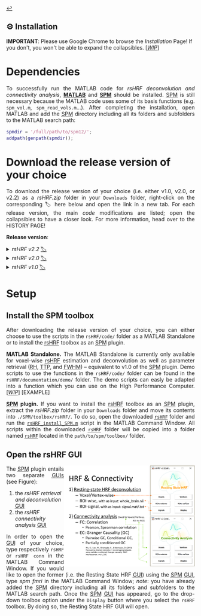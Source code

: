 <a href="https://github.com/compneuro-da/rsHRF/blob/update/README.md#table-of-contents">:leftwards_arrow_with_hook:</a> <br>

⚙️ Installation <!-- LINK VIDEO -->
----
__IMPORTANT__: Please use Google Chrome to browse the _Installation_ Page! If you don't, you won't be able to expand the collapsibles. [<abbr title="Work In Progress"><i>WIP</i></abbr>]

# Dependencies
<p align="justify">To successfully run the MATLAB code for <i>rsHRF deconvolution and connectivity analysis</i>, <a href="https://nl.mathworks.com/help/install/"><b>MATLAB</b></a> and <a href="https://www.fil.ion.ucl.ac.uk/spm/software/download/"><abbr title="Statistical Parametric Mapping"><b>SPM</b></abbr></a> should be installed. <abbr title="Statistical Parametric Mapping">SPM</abbr> is still necessary because the MATLAB code uses some of its basis functions (e.g. <code>spm_vol.m</code>, <code>spm_read_vols.m</code>...). After completing the installation, open MATLAB and add the <abbr title="Statistical Parametric Mapping">SPM</abbr> directory including all its folders and subfolders to the MATLAB search path:</p>
	
``` matlab
spmdir = '/full/path/to/spm12/';
addpath(genpath(spmdir));
 ```

# Download the release version of your choice
<p align="justify">To download the release version of your choice (i.e. either v1.0, v2.0, or v2.2) as a <i>rsHRF.zip</i> folder in your <code>Downloads</code> folder, right-click on the corresponding 🏷 here below and open the link in a new tab. For each release version, the main <i>code</i> modifications are listed; open the collapsibles to have a closer look. For more information, head over to the HISTORY PAGE!</p> <!-- The <a href="https://github.com/compneuro-da/rsHRF"><abbr title="resting-state hemodynamic response function">rsHRF</abbr> GitHub repository</a> will always contain the latest version of the <abbr title="statistical parametric mapping">SPM</abbr> plugin (<i>Jan 9, 2019</i>: <b>v2.0</b>).--> 

<b>Release version</b>: 

<details><summary><i>rsHRF v2.2</i> <a href="">🏷</a> </summary>
<br>

```diff
!  Main modifications (M):  
``` 

* <p align="justify"><b>surface-based analysis</b>: a surface-based analysis module has been added to the processing pipeline which you can select by clicking on either the <code>vertices</code> (whole-brain analysis) or <code>ROI-surface</code> (ROI analyis) panel in the <abbr title="graphical user interface">GUI</abbr>.</p>
* <p align="justify"><b>visualization of <abbr title="resting-state hemodynamic response function">rsHRF</abbr> shapes</b>: the <abbr title="resting-state hemodynamic response function">rsHRF</abbr> shapes can be visualized by clicking on the <code>Display</code> panel in the <abbr title="graphical user interface">GUI</abbr>. The underlying script (<a href="https://github.com/compneuro-da/rsHRF/blob/update/code/rsHRF_viewer.m"><code>rsHRF_viewer.m</code></a>) has been added to the <code>code</code> folder.</p>
* <b><abbr title="resting-state hemodynamic response function">rsHRF</abbr> estimation method</b>: the HRF basis functions have been updated, i.e. a Gamma/Fourier basis function (<a href="https://github.com/compneuro-da/rsHRF/blob/update/code/rsHRF_estimation_temporal_basis.m"><code>rsHRF_estimation_temporal_basis.m</code></a>) and a m-file (<a href="https://github.com/compneuro-da/rsHRF/blob/update/code/rsHRF_estimation_impulseest.m"><code>rsHRF_estimation_impulseest.m</code></a>) for non-parametric impulse response estimation (which is not included in the rsHRF <abbr title="graphical user interface">GUI</abbr>) have been added, along with an an update of the (s)FIR model (<a href="https://github.com/compneuro-da/rsHRF/blob/update/code/rsHRF_estimation_FIR.m"><code>rsHRF_estimation_FIR.m</code></a>).</p> 
* <b>connectivity analysis</b>: a m-file (<a href="https://github.com/compneuro-da/rsHRF/blob/update/code/rsHRF_mvgc.m"><code>rsHRF_mvgc.m</code></a>) for multivariate Granger causality analysis  has been added to the processing pipeline.</p>
<br>

</details>

<details><summary><i>rsHRF v2.0</i> <a href="https://github.com/compneuro-da/rsHRF/archive/v2.0.zip">🏷</a></summary>
<br>

```diff
!  Main modifications (M):  
``` 

* <p align="justify"><b>functional connectivity</b>: a functional connectivity analysis module has been added to the processing pipeline, including the Pearson and Spearman correlation.</p>
* <p align="justify"><b>effective connectivity</b>: an effective connectivity analysis module has been added to the processing pipeline, including the Pairwise/Conditional/Partially Conditioned Granger causality methods.</p>
* <p align="justify"><b>rsHRF_install_SPM.m</b>: <a href="https://github.com/compneuro-da/rsHRF/blob/update/code/rsHRF_install_SPM.m"><code>rsHRF_install_SPM.m</code></a> has been added to the <code>code</code> folder to facilitate the installation of the <abbr title="statistical parametric mapping">SPM</abbr> plugin.</p>
<br>

</details>

<details><summary><i>rsHRF v1.0</i> <a href="https://github.com/compneuro-da/rsHRF/archive/v1.0.zip">🏷</a></summary>
<br>

```diff
!  Main modifications (M):  
``` 

* <p align="justify"><b>outlier removal</b>: outliers based on the <abbr title="resting-state hemodynamic response function">rsHRF</abbr> <abbr title="response height">RH</abbr> can be deleted and interpolated accordingly by respectively using <a href="https://github.com/compneuro-da/rsHRF/blob/master/deleteoutliers.m"><code>deleteoutliers.m</code></a> and <a href="https://github.com/compneuro-da/rsHRF/blob/master/inpaint_nans3.m"><code>inpaint_nans3.m</code></a>; the output files will then contain the <abbr title="OutLier ReMoval"><i>Olrm</i></abbr> abbreviation. Outlier removal is only legit when conducting a whole-brain analysis.</p>
* <p align="justify"><b>local peak detection</b>: the parameter used for local peak detection (<code>localK</code>) has been modified with its value depending on the <abbr title="repetition time">TR</abbr>.</p>
* <p align="justify"><b>global parameter modification</b>: some global parameters such as the interpolation method for outlier removal, can be adapted in <a href="https://github.com/compneuro-da/rsHRF/blob/master/wgr_rsHRF_global_para.m"><code>wgr_rsHRF_global_para.m</code></a>.</p>
* <p align="justify"><b><abbr title="resting-state hemodynamic response function">rsHRF</abbr> estimation method</b>: the <abbr title="resting-state hemodynamic response function">rsHRF</abbr> estimation method can be set to either <a href="https://github.com/compneuro-da/rsHRF/blob/master/wgr_rshrf_estimation_canonhrf2dd_par2.m"><abbr title="canonical HRF with its delay and dispersion derivatives"><i>canon2dd</i></abbr></a> or <a href="https://github.com/compneuro-da/rsHRF/blob/master/wgr_rsHRF_FIR.m"><abbr title="smoothed Finite Impulse Response basis functions"><i>(s)FIR</i></abbr></a>.</p>
<br>

</details>

# Setup
## Install the SPM toolbox
<p align="justify">After downloading the release version of your choice, you can either choose to use the scripts in the <code>rsHRF/code/</code> folder as a MATLAB Standalone or to install the <abbr title="resting-state hemodynamic response function">rsHRF</abbr> toolbox as an <abbr title="statistical parametric mapping">SPM</abbr> plugin.</p>

<p align="justify"><b>MATLAB Standalone.</b> The MATLAB Standalone is currently only available for voxel-wise <abbr title="resting-state hemodynamic response function">rsHRF</abbr> estimation and deconvolution as well as parameter retrieval (<abbr title="response height">RH</abbr>, <abbr title="time to peak">TTP</abbr>, and <abbr title="full width at half maximum">FWHM</abbr>) – equivalent to v1.0 of the <abbr title="statistical parametric mapping">SPM</abbr> plugin. Demo scripts to use the functions in the <code>rsHRF/code/</code> folder can be found in the <code>rsHRF/documentation/demo/</code> folder. The demo scripts can easly be adapted into a function which you can use on the High Performance Computer. [<abbr title="Work In Progress"><i>WIP</i></abbr>] [EXAMPLE] </p>
	
<!-- The demo script can also be tranformed for usage on the cluster (see: XXX). However, for now, the connectivity scripts are not yet available as a standalone as they are incorporated in the SPM script.  use separet functions (for cluster usage); connectivity only available as part of SPM plugin  Follow the instructions. For more information, look at the ppt or watch the narrated video! -->

<!-- <img align="right" src="https://github.com/compneuro-da/rsHRF/blob/update/img/install_02.png" alt="Download" width="200"/> -->

<p align="justify"><b><abbr title="statistical parametric mapping">SPM</abbr> plugin.</b> If you want to install the <abbr title="resting-state hemodynamic response function">rsHRF</abbr> toolbox as an <abbr title="statistical parametric mapping">SPM</abbr> plugin, extract the <i>rsHRF.zip</i> folder in your <code>Downloads</code> folder and move its contents into <code>./SPM/toolbox/rsHRF/</code>. To do so, open the downloaded <abbr title="resting-state hemodynamic response function"><code>rsHRF</code></abbr> folder and run the <a href="https://github.com/compneuro-da/rsHRF/blob/master/rsHRF_install_SPM.m" title="rsHRF_install_SPM.m"><code>rsHRF_install_SPM.m</code></a> script in the MATLAB Command Window. All scripts within the downloaded <abbr title="resting-state hemodynamic response function"><code>rsHRF</code></abbr> folder will be copied into a folder named <abbr title="resting-state hemodynamic response function"><code>rsHRF</code></abbr> located in the <code>path/to/spm/toolbox/</code> folder.</p>  

## Open the rsHRF GUI
<img align="right" src="https://github.com/compneuro-da/rsHRF/blob/update/img/rsHRF_GUI_overview.png" alt="GUI_overview" width="350"/>

<p align="justify"> The <abbr title="statistical parametric mapping">SPM</abbr> plugin entails two separate <abbr title="graphical user interfaces">GUIs</abbr> (see Figure): </p>
<ol>
	<li> the <i>rsHRF retrieval and deconvolution</i> <abbr title="graphical user interface">GUI</abbr></li>
	<li> the <i>rsHRF connectivity analysis</i> <abbr title="graphical user interface">GUI</abbr></li>
</ol>
<p align="justify">In order to open the <abbr title="graphical user interface">GUI</abbr> of your choice, type respectively <code>rsHRF</code> or <code>rsHRF conn</code> in the MATLAB Command Window. If you would like to open the former (i.e. the Resting State HRF <abbr title="graphical user interface">GUI</abbr>) using the <abbr title="statistical parametric mapping">SPM</abbr> <abbr title="graphical user interface">GUI</abbr>, type <i>spm fmri</i> in the MATLAB Command Window; <i>note</i>: you have already added the <abbr title="Statistical Parametric Mapping">SPM</abbr> directory including all its folders and subfolders to the MATLAB search path. Once the <abbr title="statistical parametric mapping">SPM</abbr> <abbr title="graphical user interface">GUI</abbr> has appeared, go to the drop-down toolbox option under the <code>Display</code> button where you select the <code>rsHRF</code> toolbox. By doing so, the Resting State HRF GUI will open.
	
<!--
<div style="width:100%; padding-bottom:56.25%; position:relative;">
  <iframe src="https://github.com/compneuro-da/rsHRF/blob/update/img/installation/tutorial.html" style="position:absolute; top:0px; left:0px; width:100%; height:100%; border: none; overflow: hidden;"></iframe>
</div>
-->

<!--
1. Extract all
2. to spm tooloxes
3. open matlab
4. in command line
which spm version?? 
    * Run code in Command Window (within <abbr title="resting-state hemodynamic response function">rsHRF</abbr> folder)
      >> rsHRF_install_SPM
       -- SPM should be installed
       -- Codes will be copied to ./SPM/toolbox/rsHRF -- link to folder?? 
			             = spm('Dir')
    * Or add it into ./SPM/toolbox/
3. Start <abbr title="resting-state hemodynamic response function">rsHRF</abbr>
4. Start connectivity analysis
-->

<!--
```matlab
rsHRF_install_SPM %haha
```
```xml
<myxml>
   <someElement />  
</myxml>
```
-->

<!--
[![alt text](https://github.com/compneuro-da/rsHRF/blob/update/img/example_hrf.png)](https://github.com/compneuro-da/rsHRF/blob/update/img/installation/rsHRF01_install_SPM_plugin_200217.mp4 "title") -->

<!-- remark see slide 1-10 of toolbox.ppt -->
